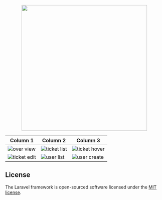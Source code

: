 <p align="center"><a href="https://laravel.com" target="_blank"><img src="https://raw.githubusercontent.com/laravel/art/master/logo-lockup/5%20SVG/2%20CMYK/1%20Full%20Color/laravel-logolockup-cmyk-red.svg" width="400"></a></p>

| Column 1 | Column 2 | Column 3 |
|----------|----------|----------|
|![over view](https://github.com/kaungpyaesoneaunggic/ticketing-system-assignment/assets/155428758/ae5bfa2f-8dad-4986-b4d3-404382dc7048) | ![ticket list](https://github.com/kaungpyaesoneaunggic/ticketing-system-assignment/assets/155428758/002a8fdf-3043-41be-b237-a41e625d2373) | ![ticket hover](https://github.com/kaungpyaesoneaunggic/ticketing-system-assignment/assets/155428758/b3720a1c-f910-4788-a852-49f51a6fc45c) |
| ![ticket edit](https://github.com/kaungpyaesoneaunggic/ticketing-system-assignment/assets/155428758/1fa8c813-8610-489d-9b6d-0e4d2d72ad36) | ![user list](https://github.com/kaungpyaesoneaunggic/ticketing-system-assignment/assets/155428758/857735b8-0776-4b54-b3d2-755fe852aa04) | ![user create](https://github.com/kaungpyaesoneaunggic/ticketing-system-assignment/assets/155428758/b27ab367-3205-4f27-8cde-82bad80616dc) | | ![comment index](https://github.com/kaungpyaesoneaunggic/ticketing-system-assignment/assets/155428758/c4200f0c-81e0-4002-bd6a-ab8a59448c21) | ![comment edit](https://github.com/kaungpyaesoneaunggic/ticketing-system-assignment/assets/155428758/2a4fa6e3-5c32-4042-9343-b7b95a3f2e8c) | ![label list](https://github.com/kaungpyaesoneaunggic/ticketing-system-assignment/assets/155428758/99e9149c-d637-4db3-a27b-80bafed8b6ae)

## License

The Laravel framework is open-sourced software licensed under the [MIT license](https://opensource.org/licenses/MIT).
